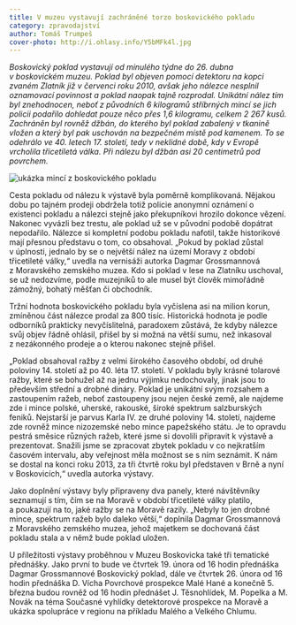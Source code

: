 ```yaml
---
title: V muzeu vystavují zachráněné torzo boskovického pokladu
category: zpravodajství
author: Tomáš Trumpeš
cover-photo: http://i.ohlasy.info/Y5bMFk4l.jpg
---
```


*Boskovický poklad vystavují od minulého týdne do 26. dubna v boskovickém muzeu. Poklad byl objeven pomocí detektoru na kopci zvaném Zlatník již v červenci roku 2010, avšak jeho nálezce nesplnil oznamovací povinnost a poklad naopak tajně rozprodal. Unikátní nález tím byl znehodnocen, neboť z původních 6 kilogramů stříbrných mincí se jich policii podařilo dohledat pouze něco přes 1,6 kilogramu, celkem 2 267 kusů. Zachráněn byl rovněž džbán, do kterého byl poklad zabalený v tkanině vložen a který byl pak uschován na bezpečném místě pod kamenem. To se odehrálo ve 40. letech 17. století, tedy v neklidné době, kdy v Evropě vrcholila třicetiletá válka. Při nálezu byl džbán asi 20 centimetrů pod povrchem.*

<img src="http://i.ohlasy.info/Y5bMFk4.jpg" alt="ukázka mincí z boskovického pokladu" class="img-responsive">

Cesta pokladu od nálezu k výstavě byla poměrně komplikovaná. Nějakou dobu po tajném prodeji obdržela totiž policie anonymní oznámení o existenci pokladu a nálezci stejně jako překupníkovi hrozilo dokonce vězení. Nakonec vyvázli bez trestu, ale poklad už se v původní podobě dopátrat nepodařilo. Nálezce si kompletní podobu pokladu nafotil, takže historikové mají přesnou představu o tom, co obsahoval. „Pokud by poklad zůstal v úplnosti, jednalo by se o největší nález na území Moravy z období třicetileté války,“ uvedla na vernisáži autorka Dagmar Grossmannová z Moravského zemského muzea. Kdo si poklad v lese na Zlatníku uschoval, se už nedozvíme, podle muzejníků to ale musel být člověk mimořádně zámožný, bohatý měšťan či obchodník. 

Tržní hodnota boskovického pokladu byla vyčíslena asi na milion korun, zmíněnou část nálezce prodal za 800 tisíc. Historická hodnota je podle odborníků prakticky nevyčíslitelná, paradoxem zůstává, že kdyby nálezce svůj objev řádně ohlásil, přišel by si možná na větší sumu, než inkasoval z nezákonného prodeje a o kterou nakonec stejně přišel.

„Poklad obsahoval ražby z velmi širokého časového období, od druhé poloviny 14. století až po 40. léta 17. století. V pokladu byly krásné tolarové ražby, které se bohužel až na jednu výjimku nedochovaly, jinak jsou to především střední a drobné dináry. Poklad je unikátní svým rozsahem a zastoupením ražeb, neboť zastoupeny jsou nejen české země, ale najdeme zde i mince polské, uherské, rakouské, široké spektrum salzburských feniků. Nejstarší je parvus Karla IV. ze druhé poloviny 14. století, najdeme zde rovněž mince nizozemské nebo mince papežského státu. Je to opravdu pestrá směsice různých ražeb, které jsme si dovolili připravit k výstavě a prezentovat. Snažili jsme se zpracovat zbytek pokladu v co nejkratším časovém intervalu, aby veřejnost měla možnost se s ním seznámit. K nám se dostal na konci roku 2013, za tři čtvrtě roku byl představen v Brně a nyní v Boskovicích,“ uvedla autorka výstavy.

Jako doplnění výstavy byly připraveny dva panely, které návštěvníky seznamují s tím, čím se na Moravě v období třicetileté války platilo, a poukazují na to, jaké ražby se na Moravě razily. „Nebyly to jen drobné mince, spektrum ražeb bylo daleko větší,“ doplnila Dagmar Grossmannová z Moravského zemského muzea, jehož majetkem se dochovaná část pokladu stala a v němž bude poklad uložen. 

U příležitosti výstavy proběhnou v Muzeu Boskovicka také tři tematické přednášky. Jako první to bude ve čtvrtek 19. února od 16 hodin přednáška Dagmar Grossmannové Boskovický poklad, dále ve čtvrtek 26. února od 16 hodin přednáška D. Vícha Povrchové prospekce Malé Hané a konečně 5. března budou rovněž od 16 hodin přednášet J. Těsnohlídek, M. Popelka a M. Novák na téma Současné vyhlídky detektorové prospekce na Moravě a ukázka spolupráce v regionu na příkladu Malého a Velkého Chlumu.
